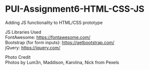 # PUI-Assignment6-HTML-CSS-JS
Adding JS functionality to HTML/CSS prototype

JS Libraries Used<br>
FontAwesome: https://fontawesome.com/ <br>
Bootstrap (for form inputs): https://getbootstrap.com/ <br>
jQuery: https://jquery.com/ <br>

Photo Credit<br>
Photos by Lum3n, Maddison, Karolina, Nick from Pexels 
